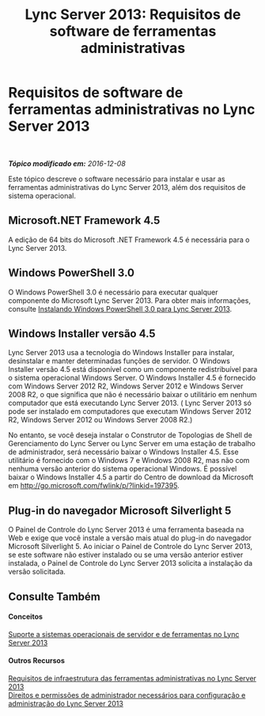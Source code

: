 ﻿---
title: 'Lync Server 2013: Requisitos de software de ferramentas administrativas'
TOCTitle: Requisitos de software de ferramentas administrativas
ms:assetid: 2fb172c3-7b84-4e49-981c-2a17e7a00a29
ms:mtpsurl: https://technet.microsoft.com/pt-br/library/Gg195653(v=OCS.15)
ms:contentKeyID: 49306275
ms.date: 12/10/2016
mtps_version: v=OCS.15
ms.translationtype: HT
---

# Requisitos de software de ferramentas administrativas no Lync Server 2013

 

_**Tópico modificado em:** 2016-12-08_

Este tópico descreve o software necessário para instalar e usar as ferramentas administrativas do Lync Server 2013, além dos requisitos de sistema operacional.

## Microsoft.NET Framework 4.5

A edição de 64 bits do Microsoft .NET Framework 4.5 é necessária para o Lync Server 2013.

## Windows PowerShell 3.0

O Windows PowerShell 3.0 é necessário para executar qualquer componente do Microsoft Lync Server 2013. Para obter mais informações, consulte [Instalando Windows PowerShell 3.0 para Lync Server 2013](lync-server-2013-installing-windows-powershell-3-0.md).

## Windows Installer versão 4.5

Lync Server 2013 usa a tecnologia do Windows Installer para instalar, desinstalar e manter determinadas funções de servidor. O Windows Installer versão 4.5 está disponível como um componente redistribuível para o sistema operacional Windows Server. O Windows Installer 4.5 é fornecido com Windows Server 2012 R2, Windows Server 2012 e Windows Server 2008 R2, o que significa que não é necessário baixar o utilitário em nenhum computador que está executando Lync Server 2013. ( Lync Server 2013 só pode ser instalado em computadores que executam Windows Server 2012 R2, Windows Server 2012 ou Windows Server 2008 R2.)

No entanto, se você deseja instalar o Construtor de Topologias de Shell de Gerenciamento do Lync Server ou Lync Server em uma estação de trabalho de administrador, será necessário baixar o Windows Installer 4.5. Esse utilitário é fornecido com o Windows 7 e Windows 2008 R2, mas não com nenhuma versão anterior do sistema operacional Windows. É possível baixar o Windows Installer 4.5 a partir do Centro de download da Microsoft em <http://go.microsoft.com/fwlink/p/?linkid=197395>.

## Plug-in do navegador Microsoft Silverlight 5

O Painel de Controle do Lync Server 2013 é uma ferramenta baseada na Web e exige que você instale a versão mais atual do plug-in do navegador Microsoft Silverlight 5. Ao iniciar o Painel de Controle do Lync Server 2013, se este software não estiver instalado ou se uma versão anterior estiver instalada, o Painel de Controle do Lync Server 2013 solicita a instalação da versão solicitada.

## Consulte Também

#### Conceitos

[Suporte a sistemas operacionais de servidor e de ferramentas no Lync Server 2013](lync-server-2013-server-and-tools-operating-system-support.md)  

#### Outros Recursos

[Requisitos de infraestrutura das ferramentas administrativas no Lync Server 2013](lync-server-2013-administrative-tools-infrastructure-requirements.md)  
[Direitos e permissões de administrador necessários para configuração e administração do Lync Server 2013](lync-server-2013-administrator-rights-and-permissions-required-for-setup-and-administration.md)

